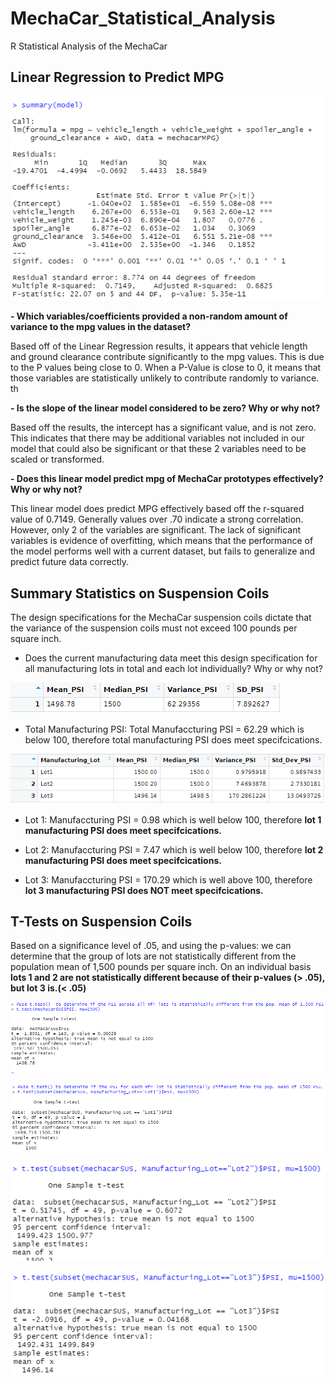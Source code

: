 # MechaCar_Statistical_Analysis
R Statistical Analysis of the MechaCar


## Linear Regression to Predict MPG
![Linear Regression MPG](https://github.com/Ian-T-Dixon/MechaCar_Statistical_Analysis/blob/main/Figures/LinRegressMPG.PNG)

<b>- Which variables/coefficients provided a non-random amount of variance to the mpg values in the dataset?</b>

Based off of the Linear Regression results, it appears that vehicle length and ground clearance contribute significantly to the mpg values. This is due to the P values being close to 0. When a P-Value is close to 0, it means that those variables are statistically unlikely to contribute randomly to variance.  th
  
<b>- Is the slope of the linear model considered to be zero? Why or why not?</b>

Based off the results, the intercept has a significant value, and is not zero. This indicates that there may be additional variables not included in our model that could also be significant or that these 2 variables need to be scaled or transformed. 

<b>- Does this linear model predict mpg of MechaCar prototypes effectively? Why or why not?</b>

This linear model does predict MPG effectively based off the r-squared value of 0.7149. Generally values over .70 indicate a strong correlation. However, only 2 of the variables are significant. The lack of significant variables is evidence of overfitting, which means that the performance of the model performs well with a current dataset, but fails to generalize and predict future data correctly. 

## Summary Statistics on Suspension Coils
The design specifications for the MechaCar suspension coils dictate that the variance of the suspension coils must not exceed 100 pounds per square inch. 
- Does the current manufacturing data meet this design specification for all manufacturing lots in total and each lot individually? Why or why not?
  
![Total Summary](https://github.com/Ian-T-Dixon/MechaCar_Statistical_Analysis/blob/main/Figures/PSI_Summary.PNG) 
   
- Total Manufacturing PSI: Total Manufaccturing PSI = 62.29 which is below 100, therefore total manufacturing PSI does meet specifcications.

![Lot Summary](https://github.com/Ian-T-Dixon/MechaCar_Statistical_Analysis/blob/main/Figures/lot_summary.PNG)
  
- Lot 1: Manufaccturing PSI = 0.98 which is well below 100, therefore <b>lot 1 manufacturing PSI does meet specifcications.</b>
  
- Lot 2: Manufaccturing PSI = 7.47 which is well below 100, therefore <b>lot 2 manufacturing PSI does meet specifcications.</b>
  
- Lot 3: Manufaccturing PSI = 170.29 which is well above 100, therefore <b>lot 3 manufacturing PSI does NOT meet specifcications.</b>

## T-Tests on Suspension Coils
Based on a significance level of .05, and using the p-values: we can determine that the group of lots are not statistically different from the population mean of 1,500 pounds per square inch. On an individual basis <b>lots 1 and 2 are not statistically different because of their p-values (> .05), but lot 3 is.(< .05)</b>

![T.Test total](https://github.com/Ian-T-Dixon/MechaCar_Statistical_Analysis/blob/main/Figures/t.test_total.PNG)

![T.Test Lot 1](https://github.com/Ian-T-Dixon/MechaCar_Statistical_Analysis/blob/main/Figures/t.test_lot1.PNG)

![T.Test Lot 2](https://github.com/Ian-T-Dixon/MechaCar_Statistical_Analysis/blob/main/Figures/t.test_lot2.PNG)

![T.Test Lot 3](https://github.com/Ian-T-Dixon/MechaCar_Statistical_Analysis/blob/main/Figures/t.test_lot3.PNG)
  
